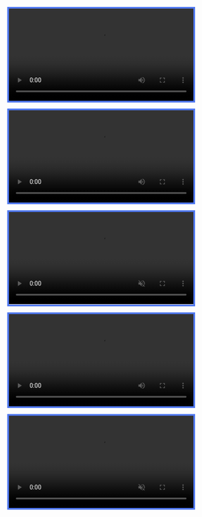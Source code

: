 <video class="std-border-radii-12" autoplay loop="" style="border: 4px solid rgb(80, 120, 240); width: 85%;"><source src="/assets/Media/Videos/tennis.mp4" type="video/mp4"></video>

<video class="std-border-radii-12" autoplay loop style="border: 4px solid rgb(80, 120, 240); width: 85%;"><source src="/assets/Media/Videos/tennis.mp4" type="video/mp4"></video>

<video class="std-border-radii-12" muted autoplay loop style="border: 4px solid rgb(80, 120, 240); width: 85%;"><source src="/assets/Media/Videos/tennis.mp4" type="video/mp4"></video>

<video class="std-border-radii-12" playsinline autoplay loop style="border: 4px solid rgb(80, 120, 240); width: 85%;"><source src="/assets/Media/Videos/tennis.mp4" type="video/mp4"></video>

<video class="std-border-radii-12" playsinline muted autoplay loop style="border: 4px solid rgb(80, 120, 240); width: 85%;"><source src="/assets/Media/Videos/tennis.mp4" type="video/mp4"></video>
